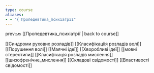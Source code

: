 ```yaml
---
type: course
aliases: 
- - "{ Пропедевтика_психіатрії"
---
```


prev::🔙 [[Пропедевтика_психіатрії | back to course]]

[[Синдроми рухових розладів]]
[[Класифікаціія розладів волі]]
[[Порушення волі]]
[[Маячні ідеї]]
[[Хворобливі ідеї]] 
[[мовні стереотипи]]
[[Класифікація розладів мислення]]
[[шизофренічне_мислення]]
[[Складові свідомості]]
[[Властивості свідомості]]
